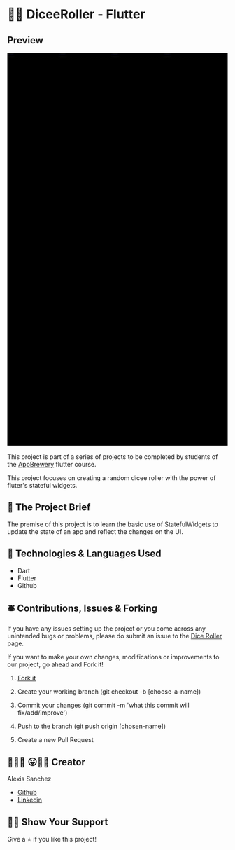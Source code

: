 # 🎲🎲 DiceeRoller - Flutter

## Preview

![App Preview](./images/app-preview.gif)


This project is part of a series of projects to be completed by students of the [AppBrewery](https://www.appbrewery.co/p/flutter-development-bootcamp-with-dart) flutter course.

This project focuses on creating a random dicee roller with the power of fluter's stateful widgets.

## 🧮 The Project Brief

The premise of this project is to learn the basic use of StatefulWidgets to update the state of an app and reflect the changes on the UI.

## 🧬 Technologies & Languages Used

- Dart
- Flutter
- Github

## 🛎️ Contributions, Issues & Forking

If you have any issues setting up the project or you come across any unintended bugs or problems, please do submit an issue to the [Dice Roller](https://github.com/Psiale/dicee-flutter/issues) page.

If you want to make your own changes, modifications or improvements to our project, go ahead and Fork it!
1. [Fork it](https://github.com/Psiale/dicee-flutter/fork)

2. Create your working branch (git checkout -b [choose-a-name])

3. Commit your changes (git commit -m 'what this commit will fix/add/improve')
4. Push to the branch (git push origin [chosen-name])
5. Create a new Pull Request

## 🤟🏽😄 😛🤙🏾  Creator

Alexis Sanchez 
- [Github](https://github.com/Psiale)
- [Linkedin](https://www.linkedin.com/in/alexis-sanchez-dev/)

## 🙌🏾 Show Your Support

Give a ⭐️ if you like this project!

